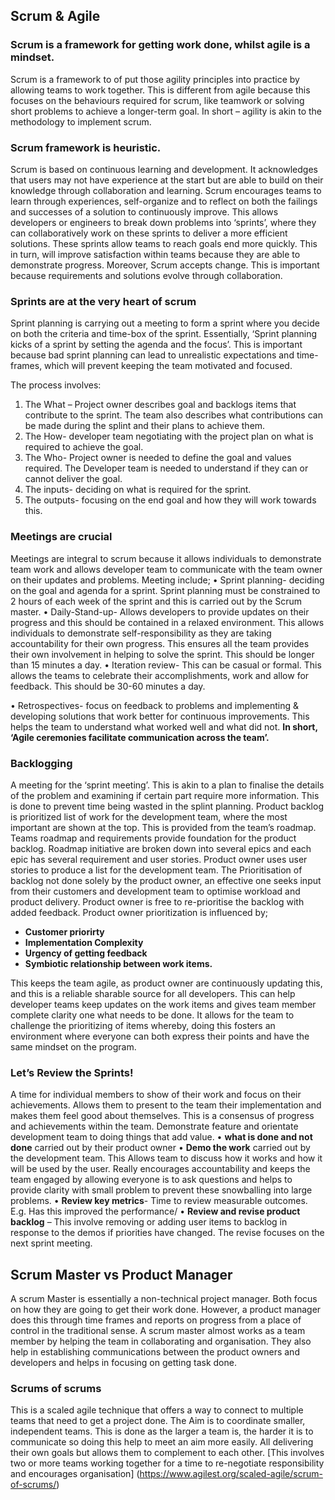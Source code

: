 ## Scrum & Agile

### Scrum is a framework for getting work done, whilst agile is a mindset.

Scrum is a framework to of put those agility principles into practice by allowing teams to work together. This is different from agile because this focuses on the behaviours required for scrum, like teamwork or solving short problems to achieve a longer-term goal. In short – agility is akin to the methodology to implement scrum. 

### Scrum framework is heuristic.

Scrum is based on continuous learning and development. It acknowledges that users may not have experience at the start but are able to build on their knowledge through collaboration and learning. Scrum encourages teams to learn through experiences, self-organize and to reflect on both the failings and successes of a solution to continuously improve.
This allows developers or engineers to break down problems into ‘sprints’, where they can collaboratively work on these sprints to deliver a more efficient solutions. These sprints allow teams to reach goals end more quickly. This in turn, will improve satisfaction within teams because they are able to demonstrate progress. Moreover, Scrum accepts change. This is important because requirements and solutions evolve through collaboration. 

### Sprints are at the very heart of scrum

Sprint planning is carrying out a meeting to form a sprint where you   decide on both the criteria and time-box of the sprint. Essentially, ‘Sprint planning kicks of a sprint by setting the agenda and the focus’. This is important because bad sprint planning can lead to unrealistic expectations and time-frames, which will prevent keeping the team motivated and focused. 

The process involves:
1. The What – Project owner describes goal and backlogs items that contribute to the sprint. The team also describes what contributions can be made during the splint  and their plans to achieve them. 
2. The How- developer team negotiating with the project plan on what is required to achieve the goal.
3. The Who- Project owner is needed to define the goal and values required. The Developer team is needed to understand if they can or cannot deliver the goal.
4. The inputs- deciding on what is required for the sprint.
5. The outputs- focusing on  the end goal and how they will work towards this. 

### Meetings are crucial

Meetings are integral to scrum because it allows individuals to demonstrate team work and allows developer team to communicate with the team owner on their updates and problems.
Meeting include;
•	Sprint planning- deciding on the goal and agenda for a sprint. Sprint planning must be constrained to 2 hours  of each week of the sprint and this is carried out by the Scrum master.
•	Daily-Stand-up- Allows developers to provide updates on their progress and this should be contained in a relaxed environment. This allows individuals to demonstrate self-responsibility as they are taking accountability for their own progress. This ensures all the team provides their own involvement in helping to solve the sprint. This should be longer than 15 minutes a day. 
•	Iteration review- This can be casual or formal. This allows the teams to celebrate their accomplishments, work and allow for feedback. This should be 30-60 minutes a day.

•	Retrospectives- focus on feedback to problems and implementing & developing solutions that work better for continuous improvements. This helps the team to understand what worked well and what did not.
**In short, ‘Agile ceremonies facilitate communication across the team’.**

### Backlogging

A meeting for the ‘sprint meeting’. This is akin to a plan to finalise the details of the problem and examining if certain part require more information. This is done to prevent time being wasted in the splint planning. 
Product backlog is prioritized list of work for the development team, where the most important are shown at the top. This is provided from the team’s roadmap.
Teams roadmap and requirements provide foundation for the product backlog. Roadmap initiative are broken down into several epics and each epic has several requirement and user stories. Product owner uses user stories to produce a list for the development team. 
The Prioritisation of backlog not done solely by the product owner, an effective one seeks input from their customers and development team to optimise workload and product delivery. Product owner is free to re-prioritise the backlog with added feedback.
Product owner prioritization is influenced by;
*	**Customer priorirty**
*	**Implementation Complexity**
*	**Urgency of getting feedback**
*	**Symbiotic relationship between work items.**

This keeps the team agile, as product owner are continuously updating this, and this is a reliable sharable source for all developers. This can help developer teams keep updates on the work items and gives team member complete clarity one what needs to be done. It allows for the team to challenge  the prioritizing of items  whereby, doing this fosters an environment where everyone  can both express their points and have the same mindset on the program.
### Let’s Review the Sprints!
 A time for individual members to show of their work and focus on their achievements. Allows them to present to the team their implementation and makes them feel good about themselves. This is a consensus of progress and achievements within the team. Demonstrate feature and orientate development team to doing things that add value.
•	**what is done and not done** carried out by their product owner
•	**Demo the work** carried out by the development team. This Allows team to discuss how it works and how it will be used by the user. Really encourages accountability and keeps the team engaged by allowing everyone is to ask questions and helps to provide clarity with small problem to prevent these snowballing into large problems. 
•	**Review key metrics**- Time to review measurable outcomes. E.g. Has this improved the performance/ 
•	**Review and revise product backlog** – This involve removing or adding user items to backlog in response to the demos if priorities have changed. The revise focuses on the next sprint meeting.

## Scrum Master vs Product Manager
A scrum Master is essentially a non-technical project manager. Both focus on how they are going to get their work done. However, a product manager does this through time frames and reports on progress from a place of control in the traditional sense. A scrum master almost works as a team member by helping the team in collaborating and organisation. They also help in establishing communications between the product owners and developers and helps in focusing on getting task done.
### Scrums of scrums
This is a scaled agile technique that offers a way to connect to multiple teams that need to get a project done. The Aim is to coordinate smaller, independent teams. This is done as the larger a team is, the harder it is to communicate so doing this help to meet an aim more easily. All delivering their own goals but allows them to complement to each other. [This involves two or more teams working together for a time to re-negotiate responsibility and encourages organisation] (https://www.agilest.org/scaled-agile/scrum-of-scrums/)



